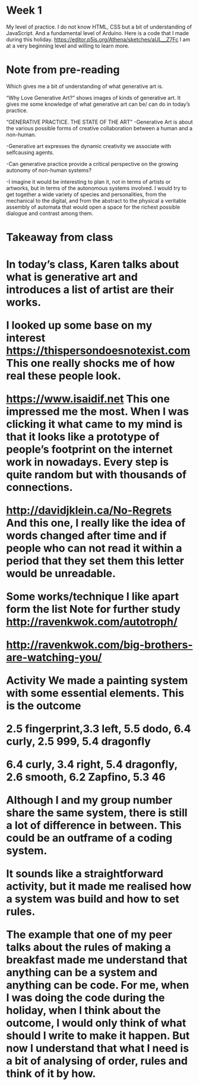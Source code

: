 # Week 1 


My level of practice. I do not know HTML, CSS but a bit of understanding of JavaScript. And a fundamental level of Arduino.
Here is a code that I made during this holiday. https://editor.p5js.org/Athena/sketches/aUL__Z7Fc
I am at a very beginning level and willing to learn more. 

<h1>Note from pre-reading</h1>
Which gives me a bit of understanding of what generative art is.

“Why Love Generative Art?”
shows images of kinds of generative art. It gives me some knowledge of what generative art can be/ can do in today’s practice.


“GENERATIVE PRACTICE. THE STATE OF THE ART”
-Generative Art is about the various possible forms of creative collaboration between a human and a non-human.

-Generative art expresses the dynamic creativity we associate with selfcausing agents. 

-Can generative practice provide a critical perspective on the growing autonomy of non-human systems?


-I imagine it would be interesting to plan it, not in terms of artists or artworks, but in terms of the autonomous systems involved. I would try to get together a wide variety of species and personalities, from the mechanical to the digital, and from the abstract to the physical  a veritable assembly of automata that would open a space for the richest possible dialogue and contrast among them. 






<h1>Takeaway from class<h1/>

In today’s class, Karen talks about what is generative art and introduces a list of artist are their works.


I looked up some base on my interest
https://thispersondoesnotexist.com
This one really shocks me of how real these people look.

https://www.isaidif.net
This one impressed me the most. When I was clicking it what came to my mind is that it looks like a prototype of people’s footprint on the internet work in nowadays. Every step is quite random but with thousands of connections.

http://davidjklein.ca/No-Regrets
And this one, I really like the idea of words changed after time and if people who can not read it within a period that they set them this letter would be unreadable.

Some works/technique I like apart form the list
Note for further study
http://ravenkwok.com/autotroph/ 

http://ravenkwok.com/big-brothers-are-watching-you/




Activity
We made a painting system with some essential elements. 
This is the outcome

2.5 fingerprint,3.3 left, 5.5 dodo, 6.4 curly, 2.5 999, 5.4 dragonfly

6.4 curly, 3.4 right, 5.4 dragonfly, 2.6 smooth, 6.2 Zapfino, 5.3 46

Although I and my group number share the same system, there is still a lot of difference in between. This could be an outframe of a coding system.

It sounds like a straightforward activity, but it made me realised how a system was build and how to set rules.

The example that one of my peer talks about the rules of making a breakfast made me understand that anything can be a system and anything can be code. For me, when I was doing the code during the holiday, when I think about the outcome, I would only think of what should I write to make it happen. But now I understand that what I need is a bit of analysing of order, rules and think of it by how. 
